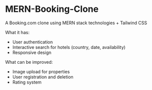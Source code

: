 # MERN-Booking-Clone
A Booking.com clone using MERN stack technologies + Tailwind CSS

What it has:
* User authentication
* Interactive search for hotels (country, date, availability)
* Responsive design

What can be improved:
* Image upload for properties
* User registration and deletion
* Rating system
